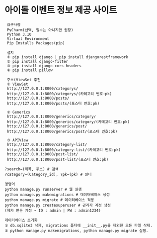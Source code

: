 # 아이돌 이벤트 정보 제공 사이트

     요구사항
     PyCharm(선택, 필수는 아니지만 권장)
     Python 3.10
     Virtual Environment
     Pip Installs Packages(pip)
     
     설치
     ① pip install django | pip install djangorestframework
     ② pip install django-filter
     ③ pip install django-cors-headers
     ④ pip install pillow
     
     주소(ViewSet 추천
     ① ViewSet
     http://127.0.0.1:8000/categorys/
     http://127.0.0.1:8000/categorys/(카테고리 번호:pk)
     http://127.0.0.1:8000/posts/ 
     http://127.0.0.1:8000/posts/(포스터 번호:pk)

     ② Generics
     http://127.0.0.1:8000/generics/category/
     http://127.0.0.1:8000/generics/category/(카테고리 번호:pk)
     http://127.0.0.1:8000/generics/post/
     http://127.0.0.1:8000/generics/post/(포스터 번호:pk)

     ③ APIView
     http://127.0.0.1:8000/category-list/
     http://127.0.0.1:8000/category-list/(카테고리 번호:pk)
     http://127.0.0.1:8000/post-list/
     http://127.0.0.1:8000/post-list/(포스터 번호:pk)

    ?search=(제목, 주소) # 검색
    ?category=(Category_id), ?pk=(pk) # 필터
    
    명령어
    python manage.py runserver # 웹 실행
    python manage.py makemigrations # 데이터베이스 생성
    python manage.py migrate # 데이터베이스 적용
    python manage.py createsuperuser # 관리자 계정 생성
    (제가 만든 계정 → ID : admin | PW : admin1234)
     
    데이터베이스 초기화
    ① db.sqlite3 삭제, migrations 폴더에 __init__.py를 제외한 모든 파일 삭제.
    ② python manage.py makemigrations, python manage.py migrate 실행.
